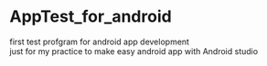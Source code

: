 # AppTest_for_android

first test profgram for android app development  
just for my practice to make easy android app with Android studio


